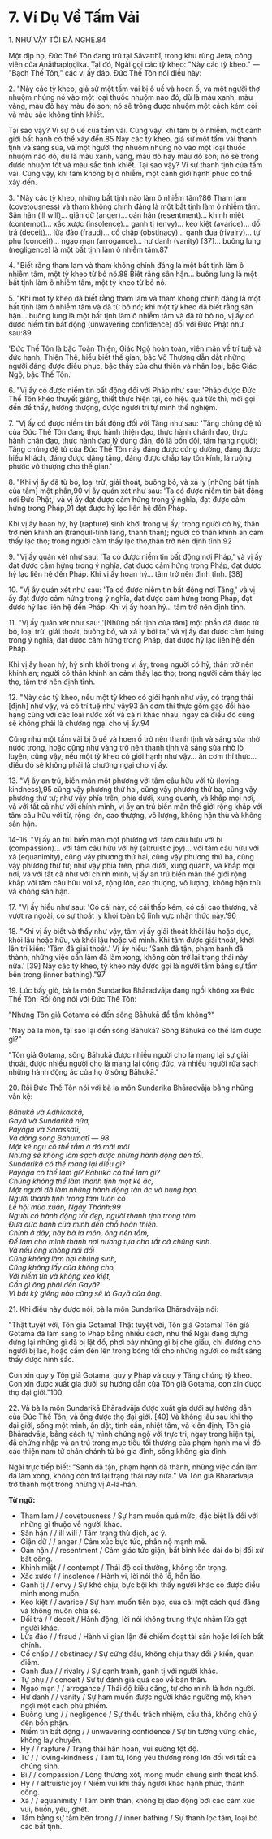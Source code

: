 # 7. Ví Dụ Về Tấm Vải

1\. NHƯ VẬY TÔI ĐÃ NGHE.84

Một dịp nọ, Đức Thế Tôn
đang trú tại Sāvatthī, trong khu rừng Jeta,
công viên của Anāthapiṇḍika. Tại đó, Ngài gọi các tỳ kheo: "Này các tỳ kheo." —
"Bạch Thế Tôn," các vị ấy đáp. Đức Thế Tôn nói điều này:

<!--p1-->
2\. "Này các tỳ kheo, giả sử một tấm vải bị ô uế và hoen ố,
và một người thợ nhuộm nhúng nó vào một loại thuốc nhuộm nào đó, dù là màu xanh, màu
vàng, màu đỏ hay màu đỏ son; nó sẽ trông được nhuộm một cách kém cỏi và màu sắc không tinh khiết.

Tại sao vậy? Vì sự ô uế của tấm vải. Cũng vậy,
khi tâm bị ô nhiễm, một cảnh giới bất hạnh có thể
xảy đến.85 Này các tỳ kheo, giả sử một tấm vải thanh tịnh và sáng sủa,
và một người thợ nhuộm nhúng nó vào một loại thuốc nhuộm nào đó, dù là màu xanh,
vàng, màu đỏ hay màu đỏ son; nó sẽ trông được nhuộm tốt và màu sắc tinh khiết.
Tại sao vậy? Vì sự thanh tịnh của tấm vải. Cũng vậy,
khi tâm không bị ô nhiễm, một cảnh giới hạnh phúc có thể xảy đến.

<!--p2-->
3\. "Này các tỳ kheo, những bất tịnh nào làm ô nhiễm
tâm?86 Tham lam (covetousness) và tham không chính đáng
là một bất tịnh làm ô nhiễm tâm. Sân hận (ill will)… giận dữ (anger)…
oán hận (resentment)… khinh miệt (contempt)… xấc xược (insolence)… ganh tị (envy)… keo kiệt (avarice)…
dối trá (deceit)… lừa đảo (fraud)… cố chấp (obstinacy)… ganh đua (rivalry)… tự phụ (conceit)… ngạo mạn (arrogance)…
hư danh (vanity) [37]… buông lung (negligence) là một bất tịnh làm ô nhiễm
tâm.87

<!--p3-->
4\. "Biết rằng tham lam và tham không chính đáng là
một bất tịnh làm ô nhiễm tâm, một tỳ kheo từ bỏ
nó.88 Biết rằng sân hận… buông lung là một bất tịnh làm
ô nhiễm tâm, một tỳ kheo từ bỏ nó.

<!--p4-->
5\. "Khi một tỳ kheo đã biết rằng tham lam và
tham không chính đáng là một bất tịnh làm ô nhiễm tâm và
đã từ bỏ nó; khi một tỳ kheo đã biết rằng sân hận…
buông lung là một bất tịnh làm ô nhiễm tâm và đã
từ bỏ nó, vị ấy có được niềm tin bất động (unwavering confidence) đối với
Đức Phật như sau:89

'Đức Thế Tôn là bậc Toàn Thiện, Giác Ngộ hoàn toàn,
viên mãn về trí tuệ và đức hạnh, Thiện Thệ, hiểu biết
thế gian, bậc Vô Thượng dẫn dắt những người đáng được điều phục, bậc thầy
của chư thiên và nhân loại, bậc Giác Ngộ, bậc Thế Tôn.'

<!--p5-->
6\. "Vị ấy có được niềm tin bất động đối với Pháp
như sau: 'Pháp được Đức Thế Tôn khéo thuyết giảng,
thiết thực hiện tại, có hiệu quả tức thì, mời gọi đến để thấy,
hướng thượng, được người trí tự mình thể nghiệm.'

7\. "Vị ấy có được niềm tin bất động đối với Tăng như sau:
'Tăng chúng đệ tử của Đức Thế Tôn đang thực hành thiện đạo,
thực hành chánh đạo, thực hành chân đạo,
thực hành đạo lý đúng đắn, đó là bốn đôi,
tám hạng người;
Tăng chúng đệ tử của Đức Thế Tôn này đáng
được cúng dường, đáng được hiếu khách, đáng được dâng tặng, đáng được
chắp tay tôn kính, là ruộng phước vô thượng cho
thế gian.'

8\. "Khi vị ấy đã từ bỏ, loại trừ, giải thoát, buông bỏ,
và xả ly [những bất tịnh của tâm] một phần,90 vị ấy
quán xét như sau: 'Ta có được niềm tin bất động nơi
Đức Phật,' và vị ấy đạt được cảm hứng trong ý nghĩa, đạt được
cảm hứng trong Pháp,91 đạt được hỷ lạc liên hệ đến
Pháp.

Khi vị ấy hoan hỷ, hỷ (rapture) sinh khởi trong vị ấy; trong người
có hỷ, thân trở nên khinh an (tranquil-tĩnh lặng, thanh thản); người có thân khinh an
cảm thấy lạc thọ; trong người cảm thấy lạc thọ,thản
trở nên định tĩnh.92

9\. "Vị ấy quán xét như sau: 'Ta có được niềm tin
bất động nơi Pháp,' và vị ấy đạt được cảm hứng trong ý
nghĩa, đạt được cảm hứng trong Pháp, đạt được hỷ lạc
liên hệ đến Pháp. Khi vị ấy hoan hỷ… tâm
trở nên định tĩnh. [38]

10\. "Vị ấy quán xét như sau: 'Ta có được niềm tin
bất động nơi Tăng,' và vị ấy đạt được cảm hứng trong ý
nghĩa, đạt được cảm hứng trong Pháp, đạt được hỷ lạc
liên hệ đến Pháp. Khi vị ấy hoan hỷ… tâm
trở nên định tĩnh.

11\. "Vị ấy quán xét như sau: '[Những bất tịnh của tâm]
một phần đã được từ bỏ, loại trừ, giải thoát, buông bỏ,
và xả ly bởi ta,' và vị ấy đạt được cảm hứng trong ý
nghĩa, đạt được cảm hứng trong Pháp, đạt được hỷ lạc
liên hệ đến Pháp.

Khi vị ấy hoan hỷ, hỷ sinh khởi trong vị ấy; trong người
có hỷ, thân trở nên khinh an; người có thân khinh an
cảm thấy lạc thọ; trong người cảm thấy lạc thọ, tâm
trở nên định tĩnh.

<!--p6-->
12\. "Này các tỳ kheo, nếu một tỳ kheo có giới hạnh như vậy, có trạng thái [định] như vậy,
và có trí tuệ như vậy93 ăn cơm thí thực gồm
gạo đồi hảo hạng cùng với các loại nước xốt và cà ri khác nhau, ngay cả
điều đó cũng sẽ không phải là chướng ngại cho vị ấy.94

Cũng như một tấm vải bị ô uế và hoen ố trở nên thanh tịnh
và sáng sủa nhờ nước trong, hoặc cũng như vàng trở nên
thanh tịnh và sáng sủa nhờ lò luyện, cũng vậy, nếu một tỳ kheo
có giới hạnh như vậy… ăn cơm thí thực… điều đó sẽ không phải là chướng ngại cho
vị ấy.

13\. "Vị ấy an trú, biến mãn một phương với tâm câu hữu
với từ (loving-kindness),95 cũng vậy phương thứ hai, cũng vậy phương thứ
ba, cũng vậy phương thứ tư; như vậy phía trên, phía dưới, xung quanh, và
khắp mọi nơi, và với tất cả như với chính mình, vị ấy an trú
biến mãn thế giới rộng khắp với tâm câu hữu
với từ, rộng lớn, cao thượng, vô lượng, không hận thù
và không sân hận.

14–16. "Vị ấy an trú biến mãn một phương với tâm câu hữu
với bi (compassion)… với tâm câu hữu
với hỷ (altruistic joy)… với tâm câu hữu với xả (equanimity), cũng vậy phương thứ
hai, cũng vậy phương thứ ba, cũng vậy phương thứ tư; như vậy phía trên, phía dưới,
xung quanh, và khắp mọi nơi, và với tất cả như với chính mình, vị ấy an trú
biến mãn thế giới rộng khắp với tâm câu hữu
với xả, rộng lớn, cao thượng, vô lượng, không hận thù
và không sân hận.

17\. "Vị ấy hiểu như sau: 'Có cái này, có cái thấp kém,
có cái cao thượng, và vượt ra ngoài, có sự thoát ly
khỏi toàn bộ lĩnh vực nhận thức này.'96

18\. "Khi vị ấy biết và thấy như vậy, tâm vị ấy giải thoát
khỏi lậu hoặc dục, khỏi lậu hoặc hữu, và
khỏi lậu hoặc vô minh. Khi tâm được giải thoát, khởi lên
tri kiến: 'Tâm đã giải thoát.' Vị ấy hiểu: 'Sanh đã tận,
phạm hạnh đã thành, những việc cần làm đã làm xong,
không còn trở lại trạng thái này nữa.'
[39] Này các tỳ kheo, tỳ kheo này được gọi là người tắm bằng sự tắm bên trong (inner bathing)."97

<!--p7-->
19\. Lúc bấy giờ, bà la môn Sundarika
Bhāradvāja đang ngồi không xa Đức Thế Tôn. Rồi ông
nói với Đức Thế Tôn:

"Nhưng Tôn giả Gotama có đến sông Bāhukā để
tắm không?"

"Này bà la môn, tại sao lại đến sông Bāhukā? Sông Bāhukā
có thể làm được gì?"

"Tôn giả Gotama, sông Bāhukā được nhiều người cho là mang lại
sự giải thoát, được nhiều người cho là mang lại công đức, và nhiều người
rửa sạch những hành động ác của họ ở sông Bāhukā."

20\. Rồi Đức Thế Tôn nói với bà la môn
Sundarika Bhāradvāja bằng những vần kệ:

<!--p8-->

*Bāhukā và Adhikakkā,*<br>
*Gayā và Sundarikā nữa,*<br>
*Payāga và Sarassatī,*<br>
*Và dòng sông Bahumatī — 98*<br>
*Một kẻ ngu có thể tắm ở đó mãi mãi*<br>
*Nhưng sẽ không làm sạch được những hành động đen tối.*<br>
*Sundarikā có thể mang lại điều gì?*<br>
*Payāga có thể làm gì? Bāhukā có thể làm gì?*<br>
*Chúng không thể làm thanh tịnh một kẻ ác,*<br>
*Một người đã làm những hành động tàn ác và hung bạo.*<br>
*Người thanh tịnh trong tâm luôn có*<br>
*Lễ hội mùa xuân, Ngày Thánh;99*<br>
*Người có hành động tốt đẹp, người thanh tịnh trong tâm*<br>
*Đưa đức hạnh của mình đến chỗ hoàn thiện.*<br>
*Chính ở đây, này bà la môn, ông nên tắm,*<br>
*Để làm cho mình thành nơi nương tựa cho tất cả chúng sinh.*<br>
*Và nếu ông không nói dối*<br>
*Cũng không làm hại chúng sinh,*<br>
*Cũng không lấy của không cho,*<br>
*Với niềm tin và không keo kiệt,*<br>
*Cần gì ông phải đến Gayā?*<br>
*Vì bất kỳ giếng nào cũng sẽ là Gayā của ông.*<br>

<!--p9-->
21\. Khi điều này được nói, bà la môn Sundarika Bhāradvāja
nói:

"Thật tuyệt vời, Tôn giả Gotama! Thật tuyệt vời, Tôn giả
Gotama! Tôn giả Gotama đã làm sáng tỏ Pháp
bằng nhiều cách, như thể Ngài đang dựng đứng lại những gì đã bị
lật đổ, phơi bày những gì bị che giấu, chỉ đường cho
người bị lạc, hoặc cầm đèn lên trong bóng tối cho những người
có mắt sáng thấy được hình sắc.

Con xin quy y Tôn giả Gotama, quy y Pháp và
quy y Tăng chúng tỳ kheo. Con xin được xuất gia
dưới sự hướng dẫn của Tôn giả Gotama, con xin được thọ đại giới."100

22\. Và bà la môn Sundarikā Bhāradvāja được xuất gia
dưới sự hướng dẫn của Đức Thế Tôn, và ông được thọ đại giới.
[40] Và không lâu sau khi thọ đại giới,
sống một mình, ẩn dật, tinh cần, nhiệt tâm, và kiên định,
Tôn giả Bhāradvāja, bằng cách tự mình chứng ngộ với trực
tri, ngay trong hiện tại, đã chứng nhập và an trú trong mục tiêu
tối thượng của phạm hạnh mà vì đó các thiện nam tử
chân chánh từ bỏ gia đình, sống không gia đình.

Ngài trực tiếp biết: "Sanh đã tận, phạm hạnh đã thành,
những việc cần làm đã làm xong, không còn trở lại
trạng thái này nữa." Và Tôn giả Bhāradvāja
trở thành một trong những vị A-la-hán.

**Từ ngữ:**

-   Tham lam / / covetousness / Sự ham muốn quá mức, đặc biệt là đối với những gì thuộc về người khác.
-   Sân hận / / ill will / Tâm trạng thù địch, ác ý.
-   Giận dữ / / anger / Cảm xúc bực tức, phẫn nộ mạnh mẽ.
-   Oán hận / / resentment / Cảm giác tức giận, bất bình kéo dài do bị đối xử bất công.
-   Khinh miệt / / contempt / Thái độ coi thường, không tôn trọng.
-   Xấc xược / / insolence / Hành vi, lời nói thô lỗ, hỗn láo.
-   Ganh tị / / envy / Sự khó chịu, bực bội khi thấy người khác có được điều mình mong muốn.
-   Keo kiệt / / avarice / Sự ham muốn tiền bạc, của cải một cách quá đáng và không muốn chia sẻ.
-   Dối trá / / deceit / Hành động, lời nói không trung thực nhằm lừa gạt người khác.
-   Lừa đảo / / fraud / Hành vi gian lận để chiếm đoạt tài sản hoặc lợi ích bất chính.
-   Cố chấp / / obstinacy / Sự cứng đầu, không chịu thay đổi ý kiến, quan điểm.
-   Ganh đua / / rivalry / Sự cạnh tranh, ganh tị với người khác.
-   Tự phụ / / conceit / Sự tự đánh giá quá cao về bản thân.
-   Ngạo mạn / / arrogance / Thái độ kiêu căng, tự cho mình là hơn người.
-   Hư danh / / vanity / Sự ham muốn được người khác ngưỡng mộ, khen ngợi một cách phù phiếm.
-   Buông lung / / negligence / Sự thiếu trách nhiệm, cẩu thả, không chú ý đến bổn phận.
-   Niềm tin bất động / / unwavering confidence / Sự tin tưởng vững chắc, không lay chuyển.
-   Hỷ / / rapture / Trạng thái hân hoan, vui sướng tột độ.
-   Từ / / loving-kindness / Tâm từ, lòng yêu thương rộng lớn đối với tất cả chúng sinh.
-   Bi / / compassion / Lòng thương xót, mong muốn chúng sinh thoát khổ.
-   Hỷ / / altruistic joy / Niềm vui khi thấy người khác hạnh phúc, thành công.
-   Xả / / equanimity / Tâm bình thản, không bị dao động bởi các cảm xúc vui, buồn, yêu, ghét.
-   Tắm bằng sự tắm bên trong / / inner bathing / Sự thanh lọc tâm, loại bỏ các bất tịnh.